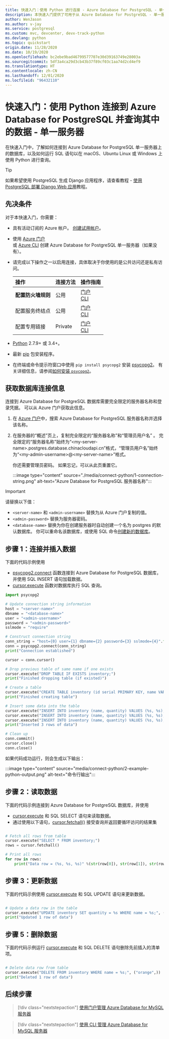 ```yaml
---
title: 快速入门：使用 Python 进行连接 - Azure Database for PostgreSQL - 单一服务器
description: 本快速入门提供了可用于从 Azure Database for PostgreSQL - 单一服务器连接和查询数据的 Python 代码示例。
author: WenJason
ms.author: v-jay
ms.service: postgresql
ms.custom: mvc, devcenter, devx-track-python
ms.devlang: python
ms.topic: quickstart
origin.date: 11/28/2020
ms.date: 10/19/2020
ms.openlocfilehash: bc2ebe9bad46799577707e30d39163749e28003a
ms.sourcegitcommit: 5df3a4ca29d3cb43b37f89cf03c1aa74d2cd4ef9
ms.translationtype: HT
ms.contentlocale: zh-CN
ms.lasthandoff: 12/01/2020
ms.locfileid: "96432110"
---
```

# <a name="quickstart-use-python-to-connect-and-query-data-in-azure-database-for-postgresql---single-server"></a>快速入门：使用 Python 连接到 Azure Database for PostgreSQL 并查询其中的数据 - 单一服务器

在快速入门中，了解如何连接到 Azure Database for PostgreSQL 单一服务器上的数据库，以及如何运行 SQL 语句以在 macOS、Ubuntu Linux 或 Windows 上使用 Python 进行查询。

> [!TIP]
> 如果希望使用 PostgreSQL 生成 Django 应用程序，请查看教程 - [使用 PostgreSQL 部署 Django Web 应用](../app-service/tutorial-python-postgresql-app.md)教程。


## <a name="prerequisites"></a>先决条件
对于本快速入门，你需要：

- 具有活动订阅的 Azure 帐户。 [创建试用帐户](https://www.microsoft.com/china/azure/index.html?fromtype=cn)。
- 使用 [Azure 门户](./quickstart-create-server-database-portal.md) <br/> 或 [Azure CLI](./quickstart-create-server-database-azure-cli.md) 创建 Azure Database for PostgreSQL 单一服务器（如果没有）。
- 请完成以下操作之一以启用连接，具体取决于你使用的是公共访问还是私有访问。

  |操作| 连接方法|操作指南|
  |:--------- |:--------- |:--------- |
  | **配置防火墙规则** | 公用 | [门户](./howto-manage-firewall-using-portal.md) <br/> [CLI](./howto-manage-firewall-using-cli.md)|
  | 配置服务终结点 | 公用 | [门户](./howto-manage-vnet-using-portal.md) <br/> [CLI](./howto-manage-vnet-using-cli.md)|
  | 配置专用链接 | Private | [门户](./howto-configure-privatelink-portal.md) <br/> [CLI](./howto-configure-privatelink-cli.md) |

- [Python](https://www.python.org/downloads/) 2.7.9+ 或 3.4+。

- 最新 [pip](https://pip.pypa.io/en/stable/installing/) 包安装程序。
- 在终端或命令提示符窗口中使用 `pip install psycopg2` 安装 [psycopg2](https://pypi.python.org/pypi/psycopg2/)。 有关详细信息，请参阅[如何安装 `psycopg2`](http://initd.org/psycopg/docs/install.html)。

## <a name="get-database-connection-information"></a>获取数据库连接信息
连接到 Azure Database for PostgreSQL 数据库需要完全限定的服务器名称和登录凭据。 可以从 Azure 门户获取此信息。

1. 在 [Azure 门户](https://portal.azure.cn/)中，搜索 Azure Database for PostgreSQL 服务器名称并选择该名称。 
1. 在服务器的“概述”页上，复制完全限定的“服务器名称”和“管理员用户名”  。 完全限定的“服务器名称”始终为“\<my-server-name>.postgres.database.chinacloudapi.cn”格式，“管理员用户名”始终为“\<my-admin-username>@\<my-server-name>”格式。

   你还需要管理员密码。 如果忘记，可以从此页重置它。

   :::image type="content" source="./media/connect-python/1-connection-string.png" alt-text="Azure Database for PostgreSQL 服务器名称":::

> [!IMPORTANT]
>  请替换以下值：
>   - `<server-name>` 和 `<admin-username>` 替换为从 Azure 门户复制的值。
>   - `<admin-password>` 替换为服务器密码。
>   - `<database-name>` 替换为你在创建服务器时自动创建一个名为 postgres 的默认数据库。 你可以重命名该数据库，或使用 SQL 命令[创建新的数据库](https://www.postgresql.org/docs/9.0/sql-createdatabase.html)。

## <a name="step-1-connect-and-insert-data"></a>步骤 1：连接并插入数据
下面的代码示例使用
- [psycopg2.connect](http://initd.org/psycopg/docs/connection.html) 函数连接到 Azure Database for PostgreSQL 数据库，并使用 SQL INSERT 语句加载数据。
- [cursor.execute](http://initd.org/psycopg/docs/cursor.html#execute) 函数对数据库执行 SQL 查询。

```Python
import psycopg2

# Update connection string information
host = "<server-name>"
dbname = "<database-name>"
user = "<admin-username>"
password = "<admin-password>"
sslmode = "require"

# Construct connection string
conn_string = "host={0} user={1} dbname={2} password={3} sslmode={4}".format(host, user, dbname, password, sslmode)
conn = psycopg2.connect(conn_string)
print("Connection established")

cursor = conn.cursor()

# Drop previous table of same name if one exists
cursor.execute("DROP TABLE IF EXISTS inventory;")
print("Finished dropping table (if existed)")

# Create a table
cursor.execute("CREATE TABLE inventory (id serial PRIMARY KEY, name VARCHAR(50), quantity INTEGER);")
print("Finished creating table")

# Insert some data into the table
cursor.execute("INSERT INTO inventory (name, quantity) VALUES (%s, %s);", ("banana", 150))
cursor.execute("INSERT INTO inventory (name, quantity) VALUES (%s, %s);", ("orange", 154))
cursor.execute("INSERT INTO inventory (name, quantity) VALUES (%s, %s);", ("apple", 100))
print("Inserted 3 rows of data")

# Clean up
conn.commit()
cursor.close()
conn.close()
```

如果代码成功运行，则会生成以下输出：

:::image type="content" source="media/connect-python/2-example-python-output.png" alt-text="命令行输出":::

## <a name="step-2-read-data"></a>步骤 2：读取数据
下面的代码示例连接到 Azure Database for PostgreSQL 数据库，并使用
- [cursor.execute](http://initd.org/psycopg/docs/cursor.html#execute) 和 SQL SELECT 语句来读取数据。
- 通过使用以下语句，[cursor.fetchall()](http://initd.org/psycopg/docs/cursor.html#cursor.fetchall) 接受查询并返回要循环访问的结果集

```Python

# Fetch all rows from table
cursor.execute("SELECT * FROM inventory;")
rows = cursor.fetchall()

# Print all rows
for row in rows:
    print("Data row = (%s, %s, %s)" %(str(row[0]), str(row[1]), str(row[2])))


```

## <a name="step-3-update-data"></a>步骤 3：更新数据
下面的代码示例使用 [cursor.execute](http://initd.org/psycopg/docs/cursor.html#execute) 和 SQL UPDATE 语句来更新数据。

```Python

# Update a data row in the table
cursor.execute("UPDATE inventory SET quantity = %s WHERE name = %s;", (200, "banana"))
print("Updated 1 row of data")

```

## <a name="step-5-delete-data"></a>步骤 5：删除数据
下面的代码示例运行 [cursor.execute](http://initd.org/psycopg/docs/cursor.html#execute) 和 SQL DELETE 语句删除先前插入的清单项。

```Python

# Delete data row from table
cursor.execute("DELETE FROM inventory WHERE name = %s;", ("orange",))
print("Deleted 1 row of data")

```

## <a name="next-steps"></a>后续步骤
> [!div class="nextstepaction"]
> [使用门户管理 Azure Database for MySQL 服务器](./howto-create-manage-server-portal.md)<br/>

> [!div class="nextstepaction"]
> [使用 CLI 管理 Azure Database for MySQL 服务器](./how-to-manage-server-cli.md)<br/>
